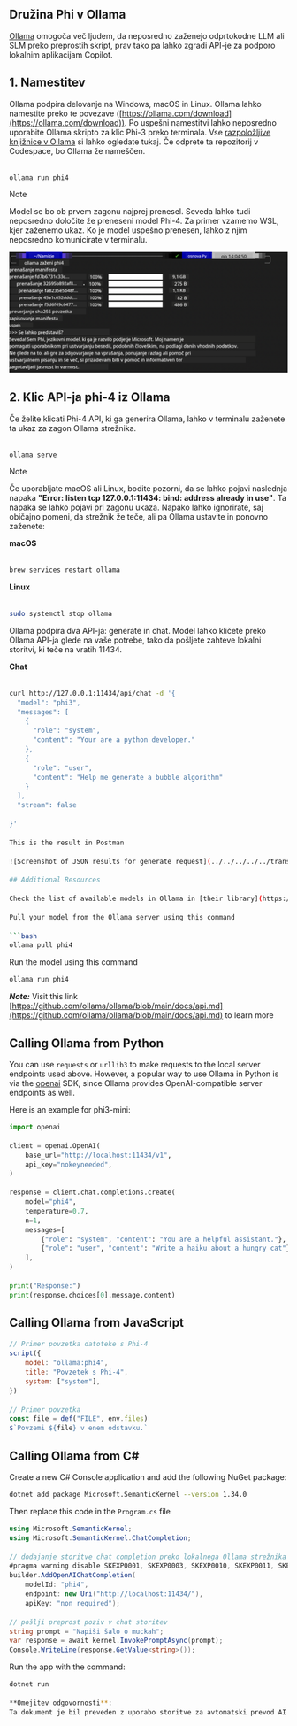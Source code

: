 <!--
CO_OP_TRANSLATOR_METADATA:
{
  "original_hash": "0b38834693bb497f96bf53f0d941f9a1",
  "translation_date": "2025-07-16T19:19:34+00:00",
  "source_file": "md/01.Introduction/02/04.Ollama.md",
  "language_code": "sl"
}
-->
## Družina Phi v Ollama

[Ollama](https://ollama.com) omogoča več ljudem, da neposredno zaženejo odprtokodne LLM ali SLM preko preprostih skript, prav tako pa lahko zgradi API-je za podporo lokalnim aplikacijam Copilot.

## **1. Namestitev**

Ollama podpira delovanje na Windows, macOS in Linux. Ollama lahko namestite preko te povezave ([https://ollama.com/download](https://ollama.com/download)). Po uspešni namestitvi lahko neposredno uporabite Ollama skripto za klic Phi-3 preko terminala. Vse [razpoložljive knjižnice v Ollama](https://ollama.com/library) si lahko ogledate tukaj. Če odprete ta repozitorij v Codespace, bo Ollama že nameščen.

```bash

ollama run phi4

```

> [!NOTE]
> Model se bo ob prvem zagonu najprej prenesel. Seveda lahko tudi neposredno določite že preneseni model Phi-4. Za primer vzamemo WSL, kjer zaženemo ukaz. Ko je model uspešno prenesen, lahko z njim neposredno komunicirate v terminalu.

![run](../../../../../translated_images/ollama_run.e9755172b162b381359f8dc8ad0eb1499e13266d833afaf29c47e928d6d7abc5.sl.png)

## **2. Klic API-ja phi-4 iz Ollama**

Če želite klicati Phi-4 API, ki ga generira Ollama, lahko v terminalu zaženete ta ukaz za zagon Ollama strežnika.

```bash

ollama serve

```

> [!NOTE]
> Če uporabljate macOS ali Linux, bodite pozorni, da se lahko pojavi naslednja napaka **"Error: listen tcp 127.0.0.1:11434: bind: address already in use"**. Ta napaka se lahko pojavi pri zagonu ukaza. Napako lahko ignorirate, saj običajno pomeni, da strežnik že teče, ali pa Ollama ustavite in ponovno zaženete:

**macOS**

```bash

brew services restart ollama

```

**Linux**

```bash

sudo systemctl stop ollama

```

Ollama podpira dva API-ja: generate in chat. Model lahko kličete preko Ollama API-ja glede na vaše potrebe, tako da pošljete zahteve lokalni storitvi, ki teče na vratih 11434.

**Chat**

```bash

curl http://127.0.0.1:11434/api/chat -d '{
  "model": "phi3",
  "messages": [
    {
      "role": "system",
      "content": "Your are a python developer."
    },
    {
      "role": "user",
      "content": "Help me generate a bubble algorithm"
    }
  ],
  "stream": false
  
}'

This is the result in Postman

![Screenshot of JSON results for generate request](../../../../../translated_images/ollama_gen.bda5d4e715366cc9c1cae2956e30bfd55b07b22ca782ef69e680100a9a1fd563.sl.png)

## Additional Resources

Check the list of available models in Ollama in [their library](https://ollama.com/library).

Pull your model from the Ollama server using this command

```bash
ollama pull phi4
```

Run the model using this command

```bash
ollama run phi4
```

***Note:*** Visit this link [https://github.com/ollama/ollama/blob/main/docs/api.md](https://github.com/ollama/ollama/blob/main/docs/api.md) to learn more

## Calling Ollama from Python

You can use `requests` or `urllib3` to make requests to the local server endpoints used above. However, a popular way to use Ollama in Python is via the [openai](https://pypi.org/project/openai/) SDK, since Ollama provides OpenAI-compatible server endpoints as well.

Here is an example for phi3-mini:

```python
import openai

client = openai.OpenAI(
    base_url="http://localhost:11434/v1",
    api_key="nokeyneeded",
)

response = client.chat.completions.create(
    model="phi4",
    temperature=0.7,
    n=1,
    messages=[
        {"role": "system", "content": "You are a helpful assistant."},
        {"role": "user", "content": "Write a haiku about a hungry cat"},
    ],
)

print("Response:")
print(response.choices[0].message.content)
```

## Calling Ollama from JavaScript 

```javascript
// Primer povzetka datoteke s Phi-4
script({
    model: "ollama:phi4",
    title: "Povzetek s Phi-4",
    system: ["system"],
})

// Primer povzetka
const file = def("FILE", env.files)
$`Povzemi ${file} v enem odstavku.`
```

## Calling Ollama from C#

Create a new C# Console application and add the following NuGet package:

```bash
dotnet add package Microsoft.SemanticKernel --version 1.34.0
```

Then replace this code in the `Program.cs` file

```csharp
using Microsoft.SemanticKernel;
using Microsoft.SemanticKernel.ChatCompletion;

// dodajanje storitve chat completion preko lokalnega Ollama strežnika
#pragma warning disable SKEXP0001, SKEXP0003, SKEXP0010, SKEXP0011, SKEXP0050, SKEXP0052
builder.AddOpenAIChatCompletion(
    modelId: "phi4",
    endpoint: new Uri("http://localhost:11434/"),
    apiKey: "non required");

// pošlji preprost poziv v chat storitev
string prompt = "Napiši šalo o muckah";
var response = await kernel.InvokePromptAsync(prompt);
Console.WriteLine(response.GetValue<string>());
```

Run the app with the command:

```bash
dotnet run

**Omejitev odgovornosti**:  
Ta dokument je bil preveden z uporabo storitve za avtomatski prevod AI [Co-op Translator](https://github.com/Azure/co-op-translator). Čeprav si prizadevamo za natančnost, vas opozarjamo, da lahko avtomatski prevodi vsebujejo napake ali netočnosti. Izvirni dokument v njegovem izvirnem jeziku velja za avtoritativni vir. Za pomembne informacije priporočamo strokovni človeški prevod. Za morebitna nesporazume ali napačne interpretacije, ki izhajajo iz uporabe tega prevoda, ne odgovarjamo.
